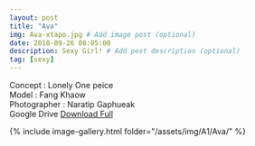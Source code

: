 ```yaml
---
layout: post
title: "Ava"
img: Ava-xtapo.jpg # Add image post (optional)
date: 2018-09-26 08:05:00
description: Sexy Girl! # Add post description (optional)
tag: [sexy]
---
```

Concept : Lonely One peice  
Model : Fang Khaow  
Photographer : Naratip Gaphueak      
Google Drive [Download Full](http://gestyy.com/e0GqfT)

{% include image-gallery.html folder="/assets/img/A1/Ava/" %}

